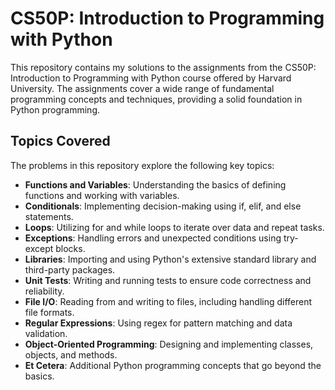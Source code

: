 # CS50P: Introduction to Programming with Python

This repository contains my solutions to the assignments from the CS50P: Introduction to Programming with Python course offered by Harvard University. The assignments cover a wide range of fundamental programming concepts and techniques, providing a solid foundation in Python programming.

## Topics Covered

The problems in this repository explore the following key topics:

- **Functions and Variables**: Understanding the basics of defining functions and working with variables.
- **Conditionals**: Implementing decision-making using if, elif, and else statements.
- **Loops**: Utilizing for and while loops to iterate over data and repeat tasks.
- **Exceptions**: Handling errors and unexpected conditions using try-except blocks.
- **Libraries**: Importing and using Python's extensive standard library and third-party packages.
- **Unit Tests**: Writing and running tests to ensure code correctness and reliability.
- **File I/O**: Reading from and writing to files, including handling different file formats.
- **Regular Expressions**: Using regex for pattern matching and data validation.
- **Object-Oriented Programming**: Designing and implementing classes, objects, and methods.
- **Et Cetera**: Additional Python programming concepts that go beyond the basics.
